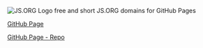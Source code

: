 ![JS.ORG Logo](http://logo.js.org/png/github_header.png)
free and short JS.ORG domains for GitHub Pages

[GitHub Page](http://dns.js.org)

[GitHub Page - Repo](https://github.com/js-org/dns/tree/gh-pages)
